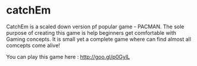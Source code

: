 catchEm
=======

CatchEm is a scaled down version pf popular game - PACMAN. The sole purpose of creating this game is help beginners get comfortable with Gaming concepts. It is small yet a complete game where can find almost all comcepts come alive!

You can play this game here : http://goo.gl/p0GylL
